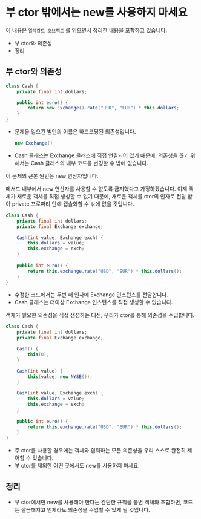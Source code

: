 # 부 ctor 밖에서는 new를 사용하지 마세요

이 내용은 `엘레강트 오브젝트` 를 읽으면서 정리한 내용을 포함하고 있습니다.

- 부 ctor와 의존성
- 정리

## 부 ctor와 의존성

```java
class Cash {
    private final int dollars;

    public int euro() {
        return new Exchange().rate("USD", "EUR") * this.dollars;
    }
}
```

- 문제을 일으킨 범인의 이름은 하드코딩된 의존성입니다.

    ```java
    new Exchange()
    ```

- Cash 클래스는 Exchange 클래스에 직접 연결되어 있기 때문에, 의존성을 끊기 위해서는 Cash 클래스의 내부 코드를 변경할 수 밖에 없습니다.

이 문제의 근본 원인은 new 연산자입니다.

메서드 내부에서 new 연산자를 사용할 수 없도록 금지했다고 가정하겠습니다. 이제 객체가 새로운 객체를 직접 생성할 수 없기 때문에, 새로운 객체를 ctor의 인자로 전달 받아 private 프로퍼티 안에 캡슐화할 수 밖에 없을 것입니다.

```java
class Cash {
    private final int dollars;
    private final Exchange exchange;

    Cash(int value, Exchange exch) {
        this.dollars = value;
        this.exchange = exch;
    }
    
    public int euro() {
        return this.exchange.rate("USD", "EUR") * this.dollars();
    }
}
```

- 수정한 코드에서는 두번 째 인자에 Exchange 인스턴스를 전달합니다.
- Cash 클래스는 더이상 Exchange 인스턴스를 직접 생성할 수 없습니다.

객체가 필요한 의존성을 직접 생성하는 대신, 우리가 ctor를 통해 의존성을 주입합니다.

```java
class Cash {
    private final int dollars;
    private final Exchange exchange;

    Cash() {
        this(0);
    }

    Cash(int value) {
        this(value, new NYSE());
    }

    Cash(int value, Exchange exch) {
        this.dollars = value;
        this.exchange = exch;
    }
    
    public int euro() {
        return this.exchange.rate("USD", "EUR") * this.dollars();
    }
}
```

- 주 ctor를 사용할 경우에는 객체와 협력하는 모든 의존성을 우리 스스로 완전히 제어할 수 있습니다.
- 부 ctor를 제외한 어떤 곳에서도 new를 사용하지 마세요.

## 정리

- 부 ctor에서만 new를 사용해야 한다는 간단한 규칙을 불변 객체와 조합하면, 코드는 깔끔해지고 언제라도 의존성을 주입할 수 있게 될 것입니다.